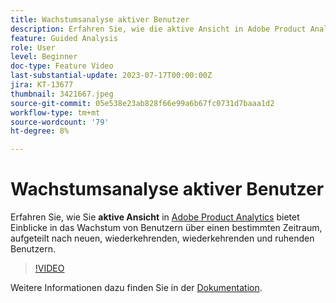 ```yaml
---
title: Wachstumsanalyse aktiver Benutzer
description: Erfahren Sie, wie die aktive Ansicht in Adobe Product Analytics Einblicke in das Wachstum von Benutzern über einen bestimmten Zeitraum bietet, aufgeteilt nach neuen, wiederkehrenden, wiederkehrenden und ruhenden Benutzern.
feature: Guided Analysis
role: User
level: Beginner
doc-type: Feature Video
last-substantial-update: 2023-07-17T00:00:00Z
jira: KT-13677
thumbnail: 3421667.jpeg
source-git-commit: 05e538e23ab828f66e99a6b67fc0731d7baaa1d2
workflow-type: tm+mt
source-wordcount: '79'
ht-degree: 8%

---
```



# Wachstumsanalyse aktiver Benutzer

Erfahren Sie, wie Sie **aktive Ansicht** in [Adobe Product Analytics](../../adobe-product-analytics/adobe-product-analytics-overview.md) bietet Einblicke in das Wachstum von Benutzern über einen bestimmten Zeitraum, aufgeteilt nach neuen, wiederkehrenden, wiederkehrenden und ruhenden Benutzern.

>[!VIDEO](https://video.tv.adobe.com/v/3421667/?learn=on)

Weitere Informationen dazu finden Sie in der [Dokumentation](https://experienceleague.adobe.com/docs/analytics-platform/using/guided-analysis/user-growth/active.html).
